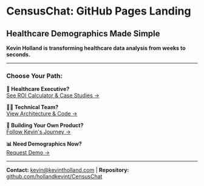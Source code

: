 # CensusChat: GitHub Pages Landing
## Healthcare Demographics Made Simple

**Kevin Holland is transforming healthcare data analysis from weeks to seconds.**

---

### Choose Your Path:

**🏥 Healthcare Executive?**  
[See ROI Calculator & Case Studies →](landing/executives.html)

**👩‍💻 Technical Team?**  
[View Architecture & Code →](../README.md)

**🚀 Building Your Own Product?**  
[Follow Kevin's Journey →](about/)

**📊 Need Demographics Now?**  
[Request Demo →](mailto:kevin@kevintholland.com?subject=CensusChat%20Demo%20Request)

---

**Contact:** kevin@kevintholland.com | **Repository:** [github.com/hollandkevint/CensusChat](https://github.com/hollandkevint/CensusChat)